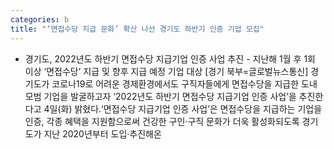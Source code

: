 ```yaml
---
categories: b
title: "‘면접수당 지급 문화’ 확산 나선 경기도 하반기 인증 기업 모집"
---
```

- 경기도, 2022년도 하반기 면접수당 지급기업 인증 사업 추진 - 지난해 1월 후 1회 이상 ‘면접수당’ 지급 및 향후 지급 예정 기업 대상 [경기 북부=글로벌뉴스통신] 경기도가 코로나19로 어려운 경제환경에서도 구직자들에게 면접수당을 지급한 도내 모범 기업을 발굴하고자 ‘2022년도 하반기 면접수당 지급기업 인증 사업’을 추진한다고 4일(화) 밝혔다.‘면접수당 지급기업 인증 사업’은 면접수당을 지급하는 기업을 인증, 각종 혜택을 지원함으로써 건강한 구인·구직 문화가 더욱 활성화되도록 경기도가 지난 2020년부터 도입·추진해온